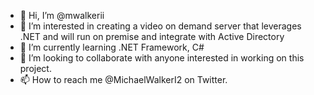 - 👋 Hi, I’m @mwalkerii
- 👀 I’m interested in creating a video on demand server that leverages .NET and will run on premise and integrate with Active Directory
- 🌱 I’m currently learning .NET Framework, C#
- 💞️ I’m looking to collaborate with anyone interested in working on this project.
- 📫 How to reach me @MichaelWalkerI2 on Twitter.


<!---
mwalkerii/mwalkerii is a ✨ special ✨ repository because its `README.md` (this file) appears on your GitHub profile.
You can click the Preview link to take a look at your changes.
--->
